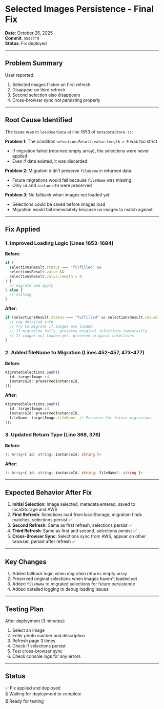 # Selected Images Persistence - Final Fix

**Date**: October 26, 2025  
**Commit**: `55277f9`  
**Status**: Fix deployed

---

## Problem Summary

User reported:

1. Selected images flicker on first refresh
2. Disappear on third refresh
3. Second selection also disappears
4. Cross-browser sync not persisting properly

---

## Root Cause Identified

The issue was in `loadUserData` at line 1653 of `metadataStore.ts`:

**Problem 1**: The condition `selectionsResult.value.length > 0` was too strict

- If migration failed (returned empty array), the selections were never applied
- Even if data existed, it was discarded

**Problem 2**: Migration didn't preserve `fileName` in returned data

- Future migrations would fail because `fileName` was missing
- Only `id` and `instanceId` were preserved

**Problem 3**: No fallback when images not loaded yet

- Selections could be saved before images load
- Migration would fail immediately because no images to match against

---

## Fix Applied

### 1. Improved Loading Logic (Lines 1653-1684)

**Before**:

```typescript
if (
  selectionsResult.status === "fulfilled" &&
  selectionsResult.value &&
  selectionsResult.value.length > 0
) {
  // migrate and apply
} else {
  // nothing
}
```

**After**:

```typescript
if (selectionsResult.status === "fulfilled" && selectionsResult.value) {
  // Log detailed info
  // Try to migrate if images are loaded
  // If migration fails, preserve original selections temporarily
  // If images not loaded yet, preserve original selections
}
```

### 2. Added fileName to Migration (Lines 452-457, 473-477)

**Before**:

```typescript
migratedSelections.push({
  id: targetImage.id,
  instanceId: preservedInstanceId,
});
```

**After**:

```typescript
migratedSelections.push({
  id: targetImage.id,
  instanceId: preservedInstanceId,
  fileName: targetImage.fileName, // Preserve for future migrations
});
```

### 3. Updated Return Type (Line 368, 376)

**Before**:

```typescript
): Array<{ id: string; instanceId: string }>
```

**After**:

```typescript
): Array<{ id: string; instanceId: string; fileName?: string }>
```

---

## Expected Behavior After Fix

1. **Initial Selection**: Image selected, metadata entered, saved to localStorage and AWS
2. **First Refresh**: Selections load from localStorage, migration finds matches, selections persist ✅
3. **Second Refresh**: Same as first refresh, selections persist ✅
4. **Third Refresh**: Same as first and second, selections persist ✅
5. **Cross-Browser Sync**: Selections sync from AWS, appear on other browser, persist after refresh ✅

---

## Key Changes

1. Added fallback logic when migration returns empty array
2. Preserved original selections when images haven't loaded yet
3. Added `fileName` to migrated selections for future persistence
4. Added detailed logging to debug loading issues

---

## Testing Plan

After deployment (3 minutes):

1. Select an image
2. Enter photo number and description
3. Refresh page 3 times
4. Check if selections persist
5. Test cross-browser sync
6. Check console logs for any errors

---

## Status

✅ Fix applied and deployed  
⏳ Waiting for deployment to complete  
⏳ Ready for testing
